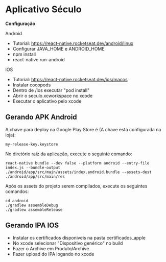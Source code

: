 # Aplicativo Século

**Configuração**

Android

- Tutorial: https://react-native.rocketseat.dev/android/linux
- Configurar JAVA_HOME e ANDROID_HOME
- npm install
- react-native run-android

IOS

- Tutorial: https://react-native.rocketseat.dev/ios/macos
- Instalar cocopods
- Dentro de /ios executar "pod install"
- Abrir o seculo.xcworkspace no xcode
- Executar o aplicativo pelo xcode

## Gerando APK Android

A chave para deploy na Google Play Store é (A chave está configurada na loja):

```
my-release-key.keystore
```

No diretório raiz da aplicação, execute o seguinte comando:

```
react-native bundle --dev false --platform android --entry-file index.js --bundle-output ./android/app/src/main/assets/index.android.bundle --assets-dest ./android/app/src/main/res

```

Após os assets do projeto serem compilados, execute os seguintes comandos:

```
cd android
./gradlew assembleDebug
./gradlew assembleRelease
```

## Gerando IPA IOS

- Instalar os certificados disponiveis na pasta certificados_apple
- No xcode selecionar "Dispositivo genérico" no build
- Fazer o Archive em Produto/Archive
- Fazer upload do IPA logando no xcode